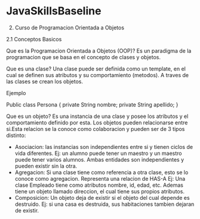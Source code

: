 # JavaSkillsBaseline

2. Curso de Programacion Orientada a Objetos

2.1 Conceptos Basicos

Que es la Programacion Orientada a Objetos (OOP)?
Es un paradigma de la programacion que se basa en el concepto de clases y objetos.

Que es una clase?
Una clase puede ser definida como un template, en el cual se definen sus atributos y su comportamiento (metodos). A traves de las clases se crean los objetos.

Ejemplo

Public class Persona {
  private String nombre;
  private String apellido;
}

Que es un objeto?
Es una instancia de una clase y posee los atributos y el comportamiento definido por esta.
Los objetos pueden relacionarse entre si.Esta relacion se la conoce como colaboracion y pueden ser de 3 tipos distinto:
 - Asociacion: las instancias son independientes entre si y tienen ciclos de vida diferentes. Ej: un alumno puede tener un maestro y un maestro puede tener varios alumnos.
   Ambas entidades son independientes y pueden existir sin la otra.
 - Agregacion: Si una clase tiene como referencia a otra clase, esto se lo conoce como agregacion. Representa una relacion de HAS-A
   Ej: Una clase Empleado tiene como atributos nombre, id, edad, etc. Ademas tiene un objeto llamado direccion, el cual tiene sus propios atributos.
 - Composicion: Un objeto deja de existir si el objeto del cual depende es destruido. Ej: si una casa es destruida, sus habitaciones tambien dejaran de existir.
 
 

